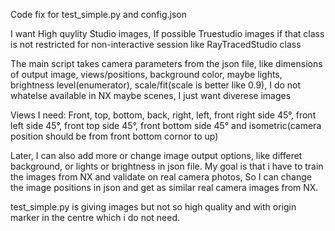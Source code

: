 
Code fix for test_simple.py and config.json

I want High quylity Studio images, If possible Truestudio images if that class is not restricted for non-interactive session like RayTracedStudio class

The main script takes camera parameters from the json file, like dimensions of output image, views/positions, background color, maybe lights, brightness level(enumerator), scale/fit(scale is better like 0.9), I do not whatelse available in NX maybe scenes, I just want diverese images 


Views I need: Front, top, bottom, back, right, left, front right side 45°, front left side 45°, front top side 45°, front bottom side 45° and isometric(camera position should be from front bottom cornor to up)


Later, I can also add more or change image output options, like differet background, or lights or brightness in json file. My goal is that i have to train the images from NX and validate on real camera photos, So I can change the image positions in json and get as similar real camera images from NX.

test_simple.py is giving images but not so high quality and with origin marker in the centre which i do not need.



